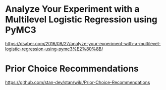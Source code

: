 # Analyze Your Experiment with a Multilevel Logistic Regression using PyMC3​

https://dsaber.com/2016/08/27/analyze-your-experiment-with-a-multilevel-logistic-regression-using-pymc3%E2%80%8B/


# Prior Choice Recommendations
https://github.com/stan-dev/stan/wiki/Prior-Choice-Recommendations



<!--  -->

